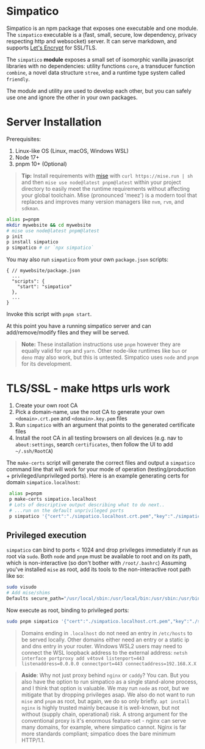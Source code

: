 # Simpatico
Simpatico is an npm package that exposes one executable and one module. The `simpatico` executable is a (fast, small, secure, low dependency, privacy respecting http and websocket) server. It can serve markdown, and supports [Let's Encrypt](https://letsencrypt.org/) for SSL/TLS. 

The `simpatico` **module** exposes a small set of isomorphic vanilla javascript libraries with no dependencies: utility functions `core`, a transducer function `combine`, a novel data structure `stree`, and a runtime type system called `friendly`. 

The module and utility are used to develop each other, but you can safely use one and ignore the other in your own packages.

# Server Installation
Prerequisites:
1. Linux-like OS (Linux, macOS, Windows WSL)
2. Node 17+
3. pnpm 10+ (Optional)

> **Tip:** Install requirements with [mise](https://mise.jdx.dev/) with `curl https://mise.run | sh` and then `mise use node@latest pnpm@latest` within your project directory to easily meet the runtime requirements without affecting your global toolchain. Mise (pronounced 'meez') is a modern tool that replaces and improves many version managers like `nvm`, `rvm`, and `sdkman`.

```bash
alias p=pnpm
mkdir mywebsite && cd mywebsite
# mise use node@latest pnpm@latest
p init
p install simpatico
p simpatico # or `npx simpatico`
```
You may also run `simpatico` from your own `package.json` scripts:
```text
{ // mywebsite/package.json
  ...
  "scripts": {
    "start": "simpatico"
  },
  ...
}
```
Invoke this script with `pnpm start`. 

At this point you have a running simpatico server and can add/remove/modify files and they will be served.

> **Note:** These installation instructions use `pnpm` however they are equally valid for `npm` and `yarn`. Other node-like runtimes like `bun` or `deno` may also work, but this is untested. Simpatico uses `node` and `pnpm` for its development. 

# TLS/SSL - make https urls work

1. Create your own root CA 
2. Pick a domain-name, use the root CA to generate your own `<domain>.crt.pem` and `<domain>.key.pem` files 
3. Run `simpatico` with an argument that points to the generated certificate files
4. Install the root CA in all testing browsers on all devices (e.g. nav to `about:settings`, search `certificates`, then follow the UI to add `~/.ssh/RootCA`)

The `make-certs` script will generate the correct files and output a `simpatico` command line that will work for your mode of operation
(testing/production + privileged/unprivileged ports). Here is an example generating certs for domain `simpatico.localhost`:

```bash
 alias p=pnpm
 p make-certs simpatico.localhost
 # Lots of descriptive output describing what to do next..
 # ...run on the default unprivileged ports
 p simpatico '{"cert":"./simpatico.localhost.crt.pem","key":"./simpatico.localhost.key.pem", "useTls":true}'
```

## Privileged execution
`simpatico` can bind to ports < 1024 and drop privileges immediately if run as root via `sudo`.
Both `node` and `pnpm` must be available to root and on its path, which is non-interactive (so don't bother with `/root/.bashrc`)
Assuming you've installed `mise` as root, add its tools to the non-interactive root path like so:

```bash
sudo visudo
# Add mise/shims 
Defaults secure_path="/usr/local/sbin:/usr/local/bin:/usr/sbin:/usr/bin:/sbin:/bin:/snap/bin:/root/.local/share/mise/shims"
```
Now execute as root, binding to privileged ports:

```bash
sudo pnpm simpatico '{"cert":"./simpatico.localhost.crt.pem","key":"./simpatico.localhost.key.pem", "useTls":true, "http":80, "https":443, "ws":443, "runAsUser":"alice"}'
```

> Domains ending in `.localhost` do not need an entry in `/etc/hosts` to be served locally. Other domains either need an entry or a static ip and dns entry in your router.
> Windows WSL2 users may need to connect the WSL loopback address to the external address: `netsh interface portproxy add v4tov4 listenport=443 listenaddress=0.0.0.0 connectport=443 connectaddress=192.168.X.X`

> **Aside**: Why not just proxy behind `nginx` or `caddy`? You can. But you also have the option to run simpatico as a single stand-alone process,
> and I think that option is valuable. We may run `node` as root, but we mitigate that by dropping privileges asap. 
> We also do not want to run `mise` and `pnpm` as root, but again, we do so only briefly. 
> `apt install nginx` is highly trusted mainly because it is well-known, but not without (supply chain, operational) risk.
> A strong argument for the conventional proxy is it's enormous feature-set - nginx can serve many domains, for example, where simpatico cannot.
> Nginx is far more standards compliant; simpatico does the bare minimum HTTP/1.1.
